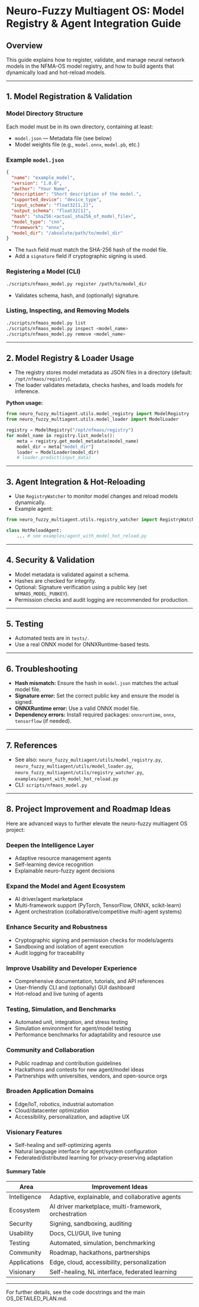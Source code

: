# Neuro-Fuzzy Multiagent OS: Model Registry & Agent Integration Guide

## Overview

This guide explains how to register, validate, and manage neural network models in the NFMA-OS model registry, and how to build agents that dynamically load and hot-reload models.

---

## 1. Model Registration & Validation

### Model Directory Structure

Each model must be in its own directory, containing at least:

- `model.json` — Metadata file (see below)
- Model weights file (e.g., `model.onnx`, `model.pb`, etc.)

### Example `model.json`

```json
{
  "name": "example_model",
  "version": "1.0.0",
  "author": "Your Name",
  "description": "Short description of the model.",
  "supported_device": "device_type",
  "input_schema": "float32[1,2]",
  "output_schema": "float32[1]",
  "hash": "sha256:<actual_sha256_of_model_file>",
  "model_type": "cnn",
  "framework": "onnx",
  "model_dir": "/absolute/path/to/model_dir"
}
```

- The `hash` field must match the SHA-256 hash of the model file.
- Add a `signature` field if cryptographic signing is used.

### Registering a Model (CLI)

```sh
./scripts/nfmaos_model.py register /path/to/model_dir
```

- Validates schema, hash, and (optionally) signature.

### Listing, Inspecting, and Removing Models

```sh
./scripts/nfmaos_model.py list
./scripts/nfmaos_model.py inspect <model_name>
./scripts/nfmaos_model.py remove <model_name>
```

---

## 2. Model Registry & Loader Usage

- The registry stores model metadata as JSON files in a directory (default: `/opt/nfmaos/registry`).
- The loader validates metadata, checks hashes, and loads models for inference.

**Python usage:**

```python
from neuro_fuzzy_multiagent.utils.model_registry import ModelRegistry
from neuro_fuzzy_multiagent.utils.model_loader import ModelLoader

registry = ModelRegistry("/opt/nfmaos/registry")
for model_name in registry.list_models():
    meta = registry.get_model_metadata(model_name)
    model_dir = meta["model_dir"]
    loader = ModelLoader(model_dir)
    # loader.predict(input_data)
```

---

## 3. Agent Integration & Hot-Reloading

- Use `RegistryWatcher` to monitor model changes and reload models dynamically.
- Example agent:

```python
from neuro_fuzzy_multiagent.utils.registry_watcher import RegistryWatcher

class HotReloadAgent:
    ... # see examples/agent_with_model_hot_reload.py
```

---

## 4. Security & Validation

- Model metadata is validated against a schema.
- Hashes are checked for integrity.
- Optional: Signature verification using a public key (set `NFMAOS_MODEL_PUBKEY`).
- Permission checks and audit logging are recommended for production.

---

## 5. Testing

- Automated tests are in `tests/`.
- Use a real ONNX model for ONNXRuntime-based tests.

---

## 6. Troubleshooting

- **Hash mismatch:** Ensure the hash in `model.json` matches the actual model file.
- **Signature error:** Set the correct public key and ensure the model is signed.
- **ONNXRuntime error:** Use a valid ONNX model file.
- **Dependency errors:** Install required packages: `onnxruntime`, `onnx`, `tensorflow` (if needed).

---

## 7. References

- See also: `neuro_fuzzy_multiagent/utils/model_registry.py`, `neuro_fuzzy_multiagent/utils/model_loader.py`, `neuro_fuzzy_multiagent/utils/registry_watcher.py`, `examples/agent_with_model_hot_reload.py`
- CLI: `scripts/nfmaos_model.py`

---

## 8. Project Improvement and Roadmap Ideas

Here are advanced ways to further elevate the neuro-fuzzy multiagent OS project:

### Deepen the Intelligence Layer

- Adaptive resource management agents
- Self-learning device recognition
- Explainable neuro-fuzzy agent decisions

### Expand the Model and Agent Ecosystem

- AI driver/agent marketplace
- Multi-framework support (PyTorch, TensorFlow, ONNX, scikit-learn)
- Agent orchestration (collaborative/competitive multi-agent systems)

### Enhance Security and Robustness

- Cryptographic signing and permission checks for models/agents
- Sandboxing and isolation of agent execution
- Audit logging for traceability

### Improve Usability and Developer Experience

- Comprehensive documentation, tutorials, and API references
- User-friendly CLI and (optionally) GUI dashboard
- Hot-reload and live tuning of agents

### Testing, Simulation, and Benchmarks

- Automated unit, integration, and stress testing
- Simulation environment for agent/model testing
- Performance benchmarks for adaptability and resource use

### Community and Collaboration

- Public roadmap and contribution guidelines
- Hackathons and contests for new agent/model ideas
- Partnerships with universities, vendors, and open-source orgs

### Broaden Application Domains

- Edge/IoT, robotics, industrial automation
- Cloud/datacenter optimization
- Accessibility, personalization, and adaptive UX

### Visionary Features

- Self-healing and self-optimizing agents
- Natural language interface for agent/system configuration
- Federated/distributed learning for privacy-preserving adaptation

#### Summary Table

| Area         | Improvement Ideas                                     |
| ------------ | ----------------------------------------------------- |
| Intelligence | Adaptive, explainable, and collaborative agents       |
| Ecosystem    | AI driver marketplace, multi-framework, orchestration |
| Security     | Signing, sandboxing, auditing                         |
| Usability    | Docs, CLI/GUI, live tuning                            |
| Testing      | Automated, simulation, benchmarking                   |
| Community    | Roadmap, hackathons, partnerships                     |
| Applications | Edge, cloud, accessibility, personalization           |
| Visionary    | Self-healing, NL interface, federated learning        |

---

For further details, see the code docstrings and the main OS_DETAILED_PLAN.md.
